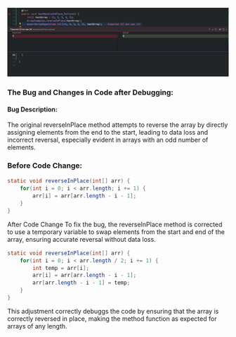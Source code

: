 ![junit test symptom](junittest.png)

### The Bug and Changes in Code after Debugging:

#### Bug Description:

The original reverseInPlace method attempts to reverse the array by directly assigning elements from the end 
to the start, leading to data loss and incorrect reversal, especially evident in arrays with an odd number 
of elements.

### Before Code Change:

```java
static void reverseInPlace(int[] arr) {
    for(int i = 0; i < arr.length; i += 1) {
        arr[i] = arr[arr.length - i - 1];
    }
}
```
After Code Change
To fix the bug, the reverseInPlace method is corrected to use a temporary variable to swap elements from the 
start and end of the array, ensuring accurate reversal without data loss.

```java
static void reverseInPlace(int[] arr) {
    for(int i = 0; i < arr.length / 2; i += 1) {
        int temp = arr[i];
        arr[i] = arr[arr.length - i - 1];
        arr[arr.length - i - 1] = temp;
    }
}
```

This adjustment correctly debuggs the code by ensuring that the array is correctly reversed in place, making 
the method function as expected for arrays of any length.
